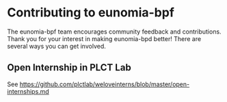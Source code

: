 # Contributing to eunomia-bpf

The eunomia-bpf team encourages community feedback and contributions.
Thank you for your interest in making eunomia-bpd better! There are several
ways you can get involved.

## Open Internship in PLCT Lab

See <https://github.com/plctlab/weloveinterns/blob/master/open-internships.md>
